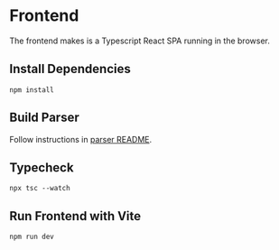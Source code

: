 # Frontend
The frontend makes is a Typescript React SPA running in the browser.

## Install Dependencies

``` shell
npm install
```

## Build Parser
Follow instructions in [parser README](./src/parser/README.md).

## Typecheck

``` shell
npx tsc --watch
```

## Run Frontend with Vite

``` shell
npm run dev
```
